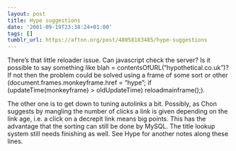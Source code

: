 ```yaml
---
layout: post
title: Hype suggestions
date: '2001-09-19T23:38:24+01:00'
tags: []
tumblr_url: https://aftnn.org/post/48058183485/hype-suggestions
---
```

<p>There&rsquo;s that little reloader issue. Can javascript check the server? Is it possible to say something like blah = contentsOfURL(&ldquo;hypothetical.co.uk&rdquo;)? If not then the problem could be solved using a frame of some sort or other (document.frames.monkeyframe.href = &ldquo;hype&rdquo;; if (updateTime(monkeyframe) &gt; oldUpdateTime) reloadmainframe();).</p>
<p>The other one is to get down to tuning autolinks a bit. Possibly, as Chon suggests by mangling the number of clicks a link is given depending on the link age, i.e. a click on a decrepit link means big points. This has the advantage that the sorting can still be done by MySQL. The title lookup system still needs finishing as well. See Hype for another notes along these lines.</p>
